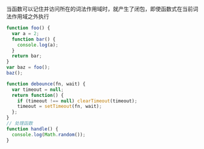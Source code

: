 当函数可以记住并访问所在的词法作用域时，就产生了闭包，即使函数式在当前词法作用域之外执行

```js
function foo() {
  var a = 2;
  function bar() {
    console.log(a);
  }
  return bar;
}
var baz = foo();
baz();
```

```js
function debounce(fn, wait) {
  var timeout = null;
  return function() {
    if (timeout !== null) clearTimeout(timeout);
    timeout = setTimeout(fn, wait);
  };
}
// 处理函数
function handle() {
  console.log(Math.random());
}
```
